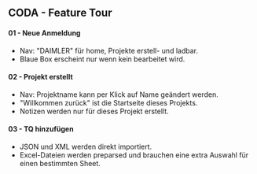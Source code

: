 CODA - Feature Tour
-------
#### 01 - Neue Anmeldung
- Nav: "DAIMLER" für home,  Projekte erstell- und ladbar. 
- Blaue Box erscheint nur wenn kein bearbeitet wird.

#### 02 - Projekt erstellt
- Nav: Projektname kann per Klick auf Name geändert werden.
- "Willkommen zurück" ist die Startseite dieses Projekts.
- Notizen werden nur für dieses Projekt erstellt.

#### 03 - TQ hinzufügen
- JSON und XML werden direkt importiert.
- Excel-Dateien werden preparsed und brauchen eine extra Auswahl für einen bestimmten Sheet.